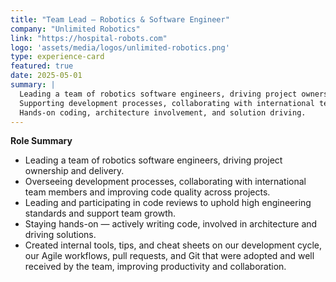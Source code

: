 ```yaml
---
title: "Team Lead – Robotics & Software Engineer"
company: "Unlimited Robotics"
link: "https://hospital-robots.com"
logo: 'assets/media/logos/unlimited-robotics.png'
type: experience-card
featured: true
date: 2025-05-01
summary: |
  Leading a team of robotics software engineers, driving project ownership and delivery.
  Supporting development processes, collaborating with international team members, and improving code quality across projects.
  Hands-on coding, architecture involvement, and solution driving.
---
```


**Role Summary**

- Leading a team of robotics software engineers, driving project ownership and delivery.
- Overseeing development processes, collaborating with international team members and improving code quality across projects.
- Leading and participating in code reviews to uphold high engineering standards and support team growth.
- Staying hands-on — actively writing code, involved in architecture and driving solutions.
- Created internal tools, tips, and cheat sheets on our development cycle, our Agile workflows, pull requests, and Git that were adopted and well received by the team, improving productivity and collaboration.